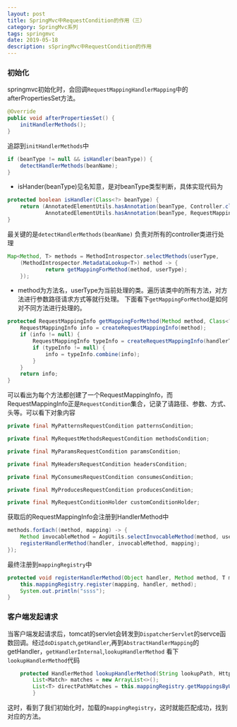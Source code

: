 ```yaml
---
layout: post
title: SpringMvc中RequestCondition的作用（三）
category: SpringMvc系列
tags: springmvc
date: 2019-05-18
description: sSpringMvc中RequestCondition的作用
---
```


### 初始化
springmvc初始化时，会回调`RequestMappingHandlerMapping`中的afterPropertiesSet方法。
```java
@Override
public void afterPropertiesSet() {
    initHandlerMethods();
}
```
追踪到`initHandlerMethods`中
```java
if (beanType != null && isHandler(beanType)) {
    detectHandlerMethods(beanName);
}
```
* isHander(beanType)见名知意，是对beanType类型判断，具体实现代码为
```java
protected boolean isHandler(Class<?> beanType) {
    return (AnnotatedElementUtils.hasAnnotation(beanType, Controller.class) ||
            AnnotatedElementUtils.hasAnnotation(beanType, RequestMapping.class));
}
```
最关键的是`detectHandlerMethods(beanName)`
负责对所有的controller类进行处理
```java
Map<Method, T> methods = MethodIntrospector.selectMethods(userType,
    (MethodIntrospector.MetadataLookup<T>) method -> {
            return getMappingForMethod(method, userType);
    });
```
* method为方法名，userType为当前处理的类。遍历该类中的所有方法，对方法进行参数路径请求方式等就行处理。
下面看下`getMappingForMethod`是如何对不同方法进行处理的。
```java
protected RequestMappingInfo getMappingForMethod(Method method, Class<?> handlerType) {
    RequestMappingInfo info = createRequestMappingInfo(method);
    if (info != null) {
        RequestMappingInfo typeInfo = createRequestMappingInfo(handlerType); //handlerType 是类 这里为了解决类上的@RequestMapping使用
        if (typeInfo != null) {
            info = typeInfo.combine(info);
        }
    }
    return info;
}
```

可以看出为每个方法都创建了一个RequestMappingInfo，而RequestMappingInfo正是`RequestCondition`集合，记录了请路径、参数、方式、头等。可以看下对象内容

```java
private final MyPatternsRequestCondition patternsCondition;

private final MyRequestMethodsRequestCondition methodsCondition;

private final MyParamsRequestCondition paramsCondition;

private final MyHeadersRequestCondition headersCondition;

private final MyConsumesRequestCondition consumesCondition;

private final MyProducesRequestCondition producesCondition;

private final MyRequestConditionHolder customConditionHolder;
```

获取后的RequestMappingInfo会注册到HandlerMethod中

```java
methods.forEach((method, mapping) -> {
    Method invocableMethod = AopUtils.selectInvocableMethod(method, userType);
    registerHandlerMethod(handler, invocableMethod, mapping);
});
```

最终注册到`mappingRegistry`中

```java
protected void registerHandlerMethod(Object handler, Method method, T mapping) {
    this.mappingRegistry.register(mapping, handler, method);
    System.out.println("ssss");
}
```

### 客户端发起请求

当客户端发起请求后，tomcat的servlet会转发到`DispatcherServlet`的servce函数回调。经过`doDispatch`,`getHandler`,再到`AbstractHandlerMapping`的getHandler，`getHandlerInternal`,`lookupHandlerMethod`
看下`lookupHandlerMethod`代码

```java
    protected HandlerMethod lookupHandlerMethod(String lookupPath, HttpServletRequest request) throws Exception {
        List<Match> matches = new ArrayList<>();
        List<T> directPathMatches = this.mappingRegistry.getMappingsByUrl(lookupPath);
        }
```

这时，看到了我们初始化时，加载的`mappingRegistry`，这时就能匹配成功，找到对应的方法。